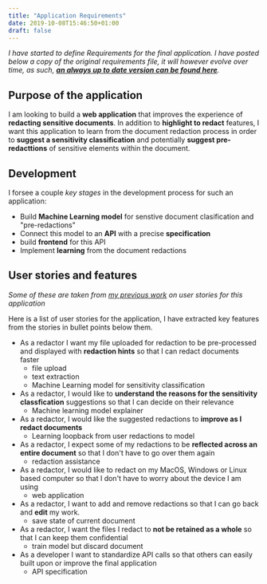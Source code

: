 ```yaml
---
title: "Application Requirements"
date: 2019-10-08T15:46:50+01:00
draft: false
---
```


_I have started to define Requirements for the final application. I have posted below a copy of the original requirements file, it will however evolve over time, as such, **[an always up to date version can be found here](https://visualising-sensitivity-classification-features.gitlab.io/notech/requirements.md.pdf)**._

## Purpose of the application

I am looking to build a **web application** that improves the experience of **redacting sensitive documents**. In addition to **highlight to redact** features, I want this application to learn from the document redaction process in order to **suggest a sensitivity classification** and potentially **suggest pre-redacttions** of sensitive elements within the document.

## Development

I forsee a couple _key stages_ in the development process for such an application:

- Build **Machine Learning model** for senstive document clasification and "pre-redactions"
- Connect this model to an **API** with a precise **specification**
- build **frontend** for this API
- Implement **learning** from the document redactions

## User stories and features

_Some of these are taken from [my previous work](https://dissertation.guillaume.desusanne.com/posts/classifier-discoveries-product-reflections/) on user stories for this application_

Here is a list of user stories for the application, I have extracted key features from the stories in bullet points below them.

- As a redactor I want my file uploaded for redaction to be pre-processed and displayed with **redaction hints** so that I can redact documents faster
  - file upload
  - text extraction
  - Machine Learning model for sensitivity classification
- As a redactor, I would like to **understand the reasons for the sensitivity classfication** suggestions so that I can decide on their relevance
  - Machine learning model explainer
- As a redactor, I would like the suggested redactions to **improve as I redact documents**
  - Learning loopback from user redactions to model
- As a redactor, I expect some of my redactions to be **reflected across an entire document** so that I don't have to go over them again
  - redaction assistance
- As a redactor, I would like to redact on my MacOS, Windows or Linux based computer so that I don't have to worry about the device I am using
  - web application
- As a redactor, I want to add and remove redactions so that I can go back and **edit** my work.
  - save state of current document
- As a redactor, I want the files I redact to **not be retained as a whole** so that I can keep them confidential
  - train model but discard document
- As a developer I want to standardize API calls so that others can easily built upon or improve the final application
  - API specification
